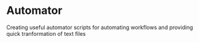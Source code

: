 # Automator
Creating useful automator scripts for automating workflows and providing quick tranformation of text files 
